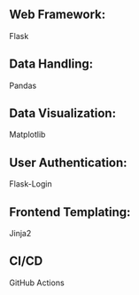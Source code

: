 ## Web Framework: 
Flask

## Data Handling: 
Pandas

## Data Visualization: 
Matplotlib

## User Authentication: 
Flask-Login

## Frontend Templating: 
Jinja2

## CI/CD
GitHub Actions